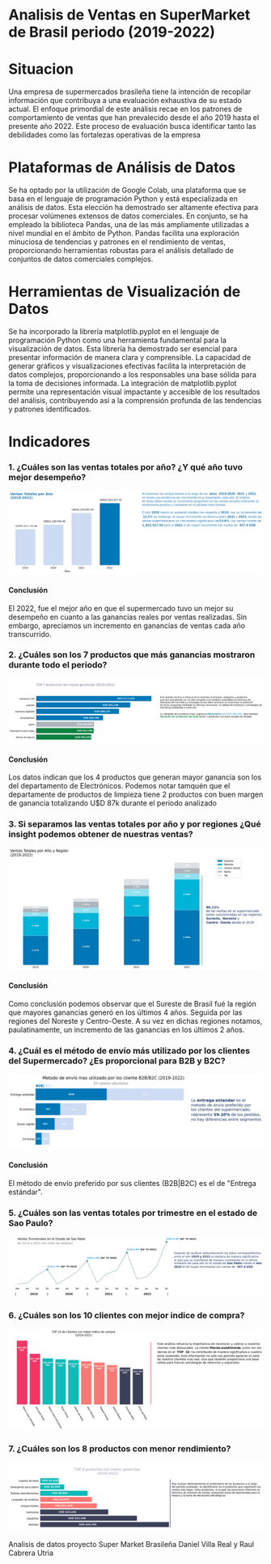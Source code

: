 # Analisis de Ventas en SuperMarket de Brasil periodo (2019-2022)
# Situacion 
Una empresa de supermercados brasileña tiene la intención de recopilar 
información que contribuya a una evaluación exhaustiva de su estado actual.
El enfoque primordial de este análisis recae en los patrones de comportamiento
de ventas que han prevalecido desde el año 2019 hasta el presente año 2022.
Este proceso de evaluación busca identificar tanto las debilidades como las 
fortalezas operativas de la empresa

# Plataformas de Análisis de Datos
Se ha optado por la utilización de Google Colab, una plataforma que se basa en el lenguaje 
de programación Python y está especializada en análisis de datos. Esta elección ha demostrado
ser altamente efectiva para procesar volúmenes extensos de datos comerciales. En conjunto, 
se ha empleado la biblioteca Pandas, una de las más ampliamente utilizadas a nivel mundial 
en el ámbito de Python. Pandas facilita una exploración minuciosa de tendencias y patrones 
en el rendimiento de ventas, proporcionando herramientas robustas para el análisis detallado 
de conjuntos de datos comerciales complejos.

# Herramientas de Visualización de Datos
Se ha incorporado la librería matplotlib.pyplot en el lenguaje de programación Python como una 
herramienta fundamental para la visualización de datos. Esta librería ha demostrado ser esencial 
para presentar información de manera clara y comprensible. La capacidad de generar gráficos y 
visualizaciones efectivas facilita la interpretación de datos complejos, proporcionando a los 
responsables una base sólida para la toma de decisiones informada. La integración de matplotlib.pyplot 
permite una representación visual impactante y accesible de los resultados del análisis, 
contribuyendo así a la comprensión profunda de las tendencias y patrones identificados.

# Indicadores
### 1. ¿Cuáles son las ventas totales por año? ¿Y qué año tuvo mejor desempeño?

![image](https://github.com/RaulCabreraUtria/supermarketanalisis/blob/c1bdd7f7b774a866955b578a8a6bc5784ae28b06/imagen/1.png)


#### Conclusión
El 2022, fue el mejor año en que el supermercado tuvo un mejor su desempeño en cuanto a las ganancias reales por ventas realizadas. Sin embargo, apreciamos un incremento en ganancias de ventas cada año transcurrido.


### 2. ¿Cuáles son los 7 productos que más ganancias mostraron durante todo el periodo?

![image](https://github.com/RaulCabreraUtria/supermarketanalisis/blob/c1bdd7f7b774a866955b578a8a6bc5784ae28b06/imagen/2.png)

#### Conclusión
Los datos indican que los 4 productos que generan mayor ganancia son los del departamento de Electrónicos.
Podemos notar tamquén que el departamente de productos de limpieza tiene 2 productos con buen margen de ganancia totalizando U$D 87k
durante el periodo analizado

### 3. Si separamos las ventas totales por año y por regiones ¿Qué insight podemos obtener de nuestras ventas?

![image](https://github.com/RaulCabreraUtria/supermarketanalisis/blob/c1bdd7f7b774a866955b578a8a6bc5784ae28b06/imagen/3.png)

#### Conclusión
Como conclusión podemos observar que el Sureste de Brasil fué la región que mayores ganancias generó en los últimos 4 años. Seguida por las regiones del Noreste y Centro-Oeste.
A su vez en dichas regiones notamos, paulatinamente, un incremento de las ganancias en los últimos 2 años.

### 4. ¿Cuál es el método de envío más utilizado por los clientes del Supermercado? ¿Es proporcional para B2B y B2C?

![image](https://github.com/RaulCabreraUtria/supermarketanalisis/blob/c1bdd7f7b774a866955b578a8a6bc5784ae28b06/imagen/4.png)

#### Conclusión
El método de envío preferido por sus clientes (B2B|B2C) es el de "Entrega estándar".

### 5. ¿Cuáles son las ventas totales por trimestre en el estado de Sao Paulo?

![image](https://github.com/RaulCabreraUtria/supermarketanalisis/blob/c1bdd7f7b774a866955b578a8a6bc5784ae28b06/imagen/5.png)


### 6. ¿Cuáles son los 10 clientes con mejor indice de compra?

![image](https://github.com/RaulCabreraUtria/supermarketanalisis/blob/c1bdd7f7b774a866955b578a8a6bc5784ae28b06/imagen/6.png)

### 7. ¿Cuáles son los 8 productos con menor rendimiento?

![image](https://github.com/RaulCabreraUtria/supermarketanalisis/blob/c1bdd7f7b774a866955b578a8a6bc5784ae28b06/imagen/7.png)

Analisis de datos proyecto Super Market Brasileña Daniel Villa Real y Raul Cabrera Utria
